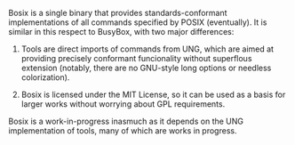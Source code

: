 Bosix is a single binary that provides standards-conformant implementations
of all commands specified by POSIX (eventually). It is similar in this
respect to BusyBox, with two major differences:

1. Tools are direct imports of commands from UNG, which are aimed at providing
precisely conformant funcionality without superflous extension (notably, there
are no GNU-style long options or needless colorization).

2. Bosix is licensed under the MIT License, so it can be used as a basis for
larger works without worrying about GPL requirements.

Bosix is a work-in-progress inasmuch as it depends on the UNG implementation
of tools, many of which are works in progress.
